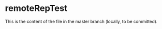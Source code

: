 remoteRepTest
=============
This is the content of the file in the master branch (locally, to be committed).
